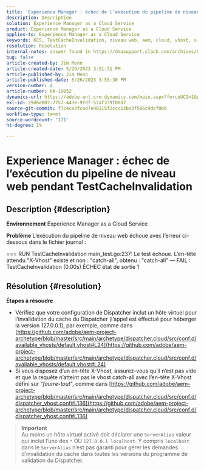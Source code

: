 ```yaml
---
title: 'Experience Manager : échec de l’exécution du pipeline de niveau web pendant TestCacheInvalidation'
description: Description
solution: Experience Manager as a Cloud Service
product: Experience Manager as a Cloud Service
applies-to: Experience Manager as a Cloud Service
keywords: KCS, TestCacheInvalidation, niveau web, aem, cloud, vhost, x-vhost, dépannage, Experience Manager, échec de l’exécution du pipeline, échec
resolution: Resolution
internal-notes: answer found in https://dmasupport.slack.com/archives/C013SBSHPKK/p1645102872540889?thread_ts=1645102277.855389&cid=C013SBSHPKK
bug: false
article-created-by: Jim Menn
article-created-date: 5/26/2023 3:51:31 PM
article-published-by: Jim Menn
article-published-date: 5/26/2023 3:55:30 PM
version-number: 4
article-number: KA-19052
dynamics-url: https://adobe-ent.crm.dynamics.com/main.aspx?forceUCI=1&pagetype=entityrecord&etn=knowledgearticle&id=7a6df82b-ddfb-ed11-8849-6045bd006e5a
exl-id: 29d6e807-7757-443e-9fdf-57af339f00d7
source-git-commit: f7c4ca3fcad7e90115f2ccc13be3f506c9def0bb
workflow-type: tm+mt
source-wordcount: '171'
ht-degree: 1%

---
```


# Experience Manager : échec de l’exécution du pipeline de niveau web pendant TestCacheInvalidation

## Description {#description}


<b>Environnement</b>
Experience Manager as a Cloud Service

<b>Problème</b>
L’exécution du pipeline de niveau web échoue avec l’erreur ci-dessous dans le fichier journal :

=== RUN TestCacheInvalidation main_test.go:237: Le test échoue. L’en-tête attendu &quot;X-Vhost&quot; existe et non : &quot;catch-all&quot;, obtenu : &quot;catch-all&quot; — FAIL : TestCacheInvalidation (0.00s) ÉCHEC état de sortie 1


## Résolution {#resolution}

<b>Étapes à résoudre</b>

- Vérifiez que votre configuration de Dispatcher inclut un hôte virtuel pour l’invalidation du cache du Dispatcher (l’appel est effectué pour héberger la version 127.0.0.1), par exemple, comme dans [https://github.com/adobe/aem-project-archetype/blob/master/src/main/archetype/dispatcher.cloud/src/conf.d/available_vhosts/default.vhost#L24](https://github.com/adobe/aem-project-archetype/blob/master/src/main/archetype/dispatcher.cloud/src/conf.d/available_vhosts/default.vhost#L24)
- Si vous disposez d’un en-tête X-Vhost, assurez-vous qu’il n’est pas vide et que la requête n’atteint pas le vhost catch-all avec l’en-tête X-Vhost défini sur &quot;*fourre-tout*&quot;, comme dans [https://github.com/adobe/aem-project-archetype/blob/master/src/main/archetype/dispatcher.cloud/src/conf.d/dispatcher_vhost.conf#L136](https://github.com/adobe/aem-project-archetype/blob/master/src/main/archetype/dispatcher.cloud/src/conf.d/dispatcher_vhost.conf#L136)

> **Important**\
> Au moins un hôte virtuel activé doit déclarer une `ServerAlias` valeur qui inclut l’une des `*` OU `127.0.0.1 localhost`. Y compris `localhost` dans le `ServerAlias` n’est pas garanti pour gérer les demandes d’invalidation du cache dans toutes les versions du programme de validation du Dispatcher.

